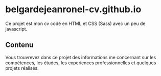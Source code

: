 

# belgardejeanronel-cv.github.io

Ce projet est mon cv codé en HTML et CSS (Sass) avec un peu de javascript.

## Contenu

Vous trouvrevez dans ce projet des informations me concernant sur les compétences, les études, les experiences professionnelles et quelques projets réalisés. 
